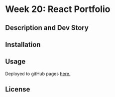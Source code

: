 # Week 20: React Portfolio

## Description and Dev Story

## Installation

## Usage

Deployed to gitHub pages [here.](https://tannerkothlow.github.io/react-portfolio/)

## License
